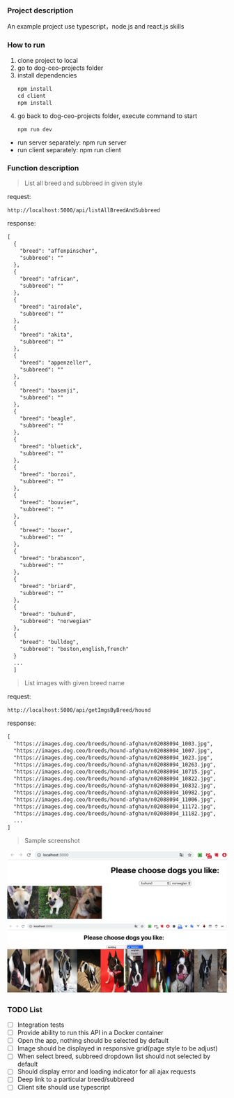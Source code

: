 ### Project description
An example project use typescript，node.js and react.js skills

### How to run
1. clone project to local
2. go to dog-ceo-projects folder
3. install dependencies
    ```
    npm install
    cd client
    npm install
    ```
4. go back to dog-ceo-projects folder, execute command to start
    ```
    npm run dev
    ```
* run server separately: npm run server
* run client separately: npm run client

### Function description
> List all breed and subbreed in given style

request:
```
http://localhost:5000/api/listAllBreedAndSubbreed
```
response:
```
[
  {
    "breed": "affenpinscher",
    "subbreed": ""
  },
  {
    "breed": "african",
    "subbreed": ""
  },
  {
    "breed": "airedale",
    "subbreed": ""
  },
  {
    "breed": "akita",
    "subbreed": ""
  },
  {
    "breed": "appenzeller",
    "subbreed": ""
  },
  {
    "breed": "basenji",
    "subbreed": ""
  },
  {
    "breed": "beagle",
    "subbreed": ""
  },
  {
    "breed": "bluetick",
    "subbreed": ""
  },
  {
    "breed": "borzoi",
    "subbreed": ""
  },
  {
    "breed": "bouvier",
    "subbreed": ""
  },
  {
    "breed": "boxer",
    "subbreed": ""
  },
  {
    "breed": "brabancon",
    "subbreed": ""
  },
  {
    "breed": "briard",
    "subbreed": ""
  },
  {
    "breed": "buhund",
    "subbreed": "norwegian"
  },
  {
    "breed": "bulldog",
    "subbreed": "boston,english,french"
  }
  ...
  ]
```

> List images with given breed name

request:
```
http://localhost:5000/api/getImgsByBreed/hound
```
response:
```
[
  "https://images.dog.ceo/breeds/hound-afghan/n02088094_1003.jpg",
  "https://images.dog.ceo/breeds/hound-afghan/n02088094_1007.jpg",
  "https://images.dog.ceo/breeds/hound-afghan/n02088094_1023.jpg",
  "https://images.dog.ceo/breeds/hound-afghan/n02088094_10263.jpg",
  "https://images.dog.ceo/breeds/hound-afghan/n02088094_10715.jpg",
  "https://images.dog.ceo/breeds/hound-afghan/n02088094_10822.jpg",
  "https://images.dog.ceo/breeds/hound-afghan/n02088094_10832.jpg",
  "https://images.dog.ceo/breeds/hound-afghan/n02088094_10982.jpg",
  "https://images.dog.ceo/breeds/hound-afghan/n02088094_11006.jpg",
  "https://images.dog.ceo/breeds/hound-afghan/n02088094_11172.jpg",
  "https://images.dog.ceo/breeds/hound-afghan/n02088094_11182.jpg",
  ...
]
```

> Sample screenshot

![](imgs/1.jpg)
![](imgs/2.jpg)

    
### TODO List
- [ ] Integration tests
- [ ] Provide ability to run this API in a Docker container
- [ ] Open the app, nothing should be selected by default
- [ ] Image should be displayed in responsive grid(page style to be adjust)
- [ ] When select breed, subbreed dropdown list should not selected by default
- [ ] Should display error and loading indicator for all ajax requests
- [ ] Deep link to a particular breed/subbreed
- [ ] Client site should use typescript
